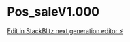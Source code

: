 # Pos_saleV1.000

[Edit in StackBlitz next generation editor ⚡️](https://stackblitz.com/~/github.com/sammycristian20/Pos_saleV1.000)